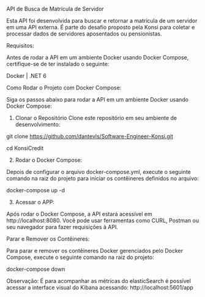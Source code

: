API de Busca de Matrícula de Servidor

Esta API foi desenvolvida para buscar e retornar a matrícula de um servidor em uma API externa. É parte do desafio proposto pela Konsi para coletar e processar dados de servidores aposentados ou pensionistas.

Requisitos:

Antes de rodar a API em um ambiente Docker usando Docker Compose, certifique-se de ter instalado o seguinte:

Docker | 
.NET 6

Como Rodar o Projeto com Docker Compose:

Siga os passos abaixo para rodar a API em um ambiente Docker usando Docker Compose:

1. Clonar o Repositório
Clone este repositório em seu ambiente de desenvolvimento:

git clone https://github.com/dantevls/Software-Engineer-Konsi.git

cd KonsiCredit

2. Rodar o Docker Compose:

Depois de configurar o arquivo docker-compose.yml, execute o seguinte comando na raiz do projeto para iniciar os contêineres definidos no arquivo:

docker-compose up -d

3. Acessar o APP:

Após rodar o Docker Compose, a API estará acessível em http://localhost:8080. Você pode usar ferramentas como CURL, Postman ou seu navegador para fazer requisições à API.

Parar e Remover os Contêineres:

Para parar e remover os contêineres Docker gerenciados pelo Docker Compose, execute o seguinte comando na raiz do projeto:

docker-compose down

Observação: É para acompanhar as métricas do elasticSearch é possível acessar a interface visual do Kibana acessando: http://localhost:5601/app